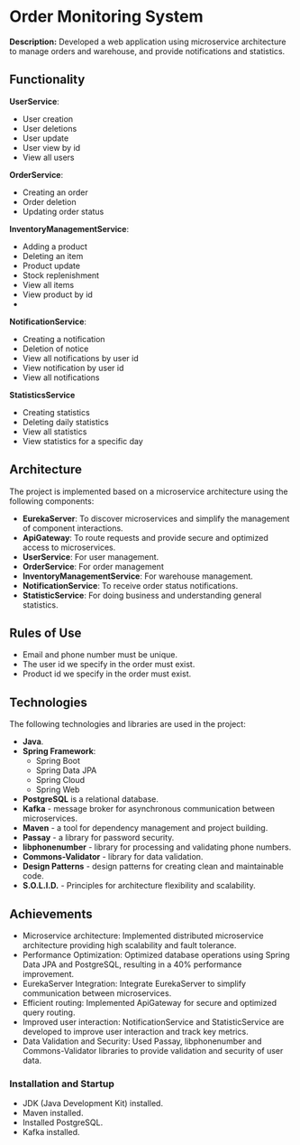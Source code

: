 
# Order Monitoring System

**Description:**  Developed a web application using microservice architecture to manage orders and warehouse, and provide notifications and statistics.

## Functionality
**UserService**: 
   - User creation
   - User deletions
   - User update
   - User view by id
   - View all users
     
**OrderService**:
   - Creating an order
   - Order deletion
   - Updating order status
     
**InventoryManagementService**:
   - Adding a product
   - Deleting an item
   - Product update
   - Stock replenishment
   - View all items
   - View product by id
   - 
**NotificationService**:
   - Creating a notification
   - Deletion of notice
   - View all notifications by user id
   - View notification by user id
   - View all notifications
     
**StatisticsService**
   - Creating statistics
   - Deleting daily statistics
   - View all statistics
   - View statistics for a specific day

## Architecture

The project is implemented based on a microservice architecture using the following components:

- **EurekaServer**: To discover microservices and simplify the management of component interactions.
- **ApiGateway**: To route requests and provide secure and optimized access to microservices.
- **UserService**: For user management.
- **OrderService**: For order management
- **InventoryManagementService**: For warehouse management.
- **NotificationService**: To receive order status notifications.
- **StatisticService**: For doing business and understanding general statistics.

## Rules of Use

- Email and phone number must be unique.
- The user id we specify in the order must exist.
- Product id we specify in the order must exist.

## Technologies

The following technologies and libraries are used in the project:

- **Java**.
- **Spring Framework**:
  - Spring Boot
  - Spring Data JPA
  - Spring Cloud
  - Spring Web
- **PostgreSQL** is a relational database.
- **Kafka** - message broker for asynchronous communication between microservices.
- **Maven** - a tool for dependency management and project building.
- **Passay** - a library for password security.
- **libphonenumber** - library for processing and validating phone numbers.
- **Commons-Validator** - library for data validation.
- **Design Patterns** - design patterns for creating clean and maintainable code.
- **S.O.L.I.D.** - Principles for architecture flexibility and scalability.

## Achievements
- Microservice architecture: Implemented distributed microservice architecture providing  high scalability and fault tolerance.
- Performance Optimization: Optimized database operations using Spring Data JPA and PostgreSQL, resulting in a 40% performance improvement.
- EurekaServer Integration: Integrate EurekaServer to simplify communication between microservices.
- Efficient routing: Implemented ApiGateway for secure and optimized query routing.
- Improved user interaction: NotificationService and StatisticService are developed to improve user interaction and track key metrics.
- Data Validation and Security: Used Passay, libphonenumber and Commons-Validator libraries to provide validation and security of user data.

### Installation and Startup

- JDK (Java Development Kit) installed.
- Maven installed.
- Installed PostgreSQL.
- Kafka installed.
